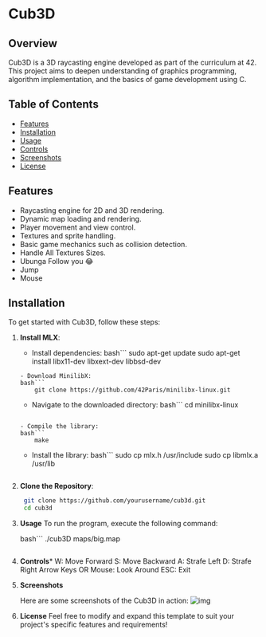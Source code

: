 # Cub3D

## Overview

Cub3D is a 3D raycasting engine developed as part of the curriculum at 42. This project aims to deepen understanding of graphics programming, algorithm implementation, and the basics of game development using C.

## Table of Contents

- [Features](#features)
- [Installation](#installation)
- [Usage](#usage)
- [Controls](#controls)
- [Screenshots](#screenshots)
- [License](#license)

## Features

- Raycasting engine for 2D and 3D rendering.
- Dynamic map loading and rendering.
- Player movement and view control.
- Textures and sprite handling.
- Basic game mechanics such as collision detection.
- Handle All Textures Sizes.
- Ubunga Follow you 😂
- Jump
- Mouse

## Installation

To get started with Cub3D, follow these steps:



1.  **Install MLX**:
    - Install dependencies:
    bash```
        sudo apt-get update
        sudo apt-get install libx11-dev libxext-dev libbsd-dev
    ```
    - Download MinilibX:
    bash```
        git clone https://github.com/42Paris/minilibx-linux.git
    ```

    - Navigate to the downloaded directory:
    bash```
        cd minilibx-linux
    ```

    - Compile the library:
    bash```
        make
    ```

    - Install the library:
    bash```
        sudo cp mlx.h /usr/include
        sudo cp libmlx.a /usr/lib
    ```

1. **Clone the Repository**:

   ```bash
    git clone https://github.com/yourusername/cub3d.git
    cd cub3d
    ```



2.  **Usage**
    To run the program, execute the following command:

    bash```
        ./cub3D maps/big.map
    ```

3.  **Controls***
    W: Move Forward
    S: Move Backward
    A: Strafe Left
    D: Strafe Right
    Arrow Keys OR Mouse: Look Around
    ESC: Exit

4.  **Screenshots**

    Here are some screenshots of the Cub3D in action:
    ![img](imgs/cub3d.png)


5.  **License**
Feel free to modify and expand this template to suit your project's specific features and requirements!


